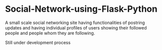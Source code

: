 # Social-Network-using-Flask-Python


A small scale social networking site having functionalities of postring updates and having individual profiles of users showing their followed 
people and people whom they are following.

Still under development process
